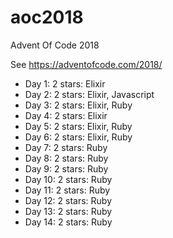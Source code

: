 # aoc2018
Advent Of Code 2018

See https://adventofcode.com/2018/

* Day 1: 2 stars: Elixir
* Day 2: 2 stars: Elixir, Javascript
* Day 3: 2 stars: Elixir, Ruby
* Day 4: 2 stars: Elixir
* Day 5: 2 stars: Elixir, Ruby
* Day 6: 2 stars: Elixir, Ruby
* Day 7: 2 stars: Ruby
* Day 8: 2 stars: Ruby
* Day 9: 2 stars: Ruby
* Day 10: 2 stars: Ruby
* Day 11: 2 stars: Ruby
* Day 12: 2 stars: Ruby
* Day 13: 2 stars: Ruby
* Day 14: 2 stars: Ruby
